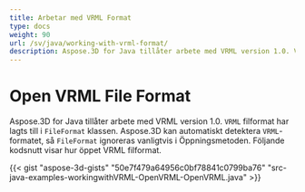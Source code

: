 ```yaml
---
title: Arbetar med VRML Format
type: docs
weight: 90
url: /sv/java/working-with-vrml-format/
description: Aspose.3D for Java tillåter arbete med VRML version 1.0. VRML filformat har lagts till i klassen FileFormat. Aspose.3D kan automatiskt detektera VRML-formatet, så filformatet ignoreras vanligtvis i Öppna metoden.
---
```

#  **Open VRML File Format**
Aspose.3D for Java tillåter arbete med VRML version 1.0. `VRML` filformat har lagts till i `FileFormat` klassen. Aspose.3D kan automatiskt detektera `VRML`-formatet, så `FileFormat` ignoreras vanligtvis i Öppningsmetoden. Följande kodsnutt visar hur öppet VRML filformat.

{{< gist "aspose-3d-gists" "50e7f479a64956c0bf78841c0799ba76" "src-java-examples-workingwithVRML-OpenVRML-OpenVRML.java" >}}
